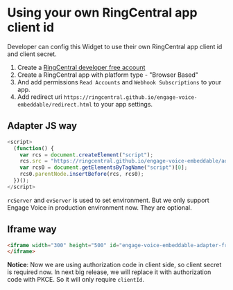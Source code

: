 # Using your own RingCentral app client id

Developer can config this Widget to use their own RingCentral app client id and client secret.

1. Create a [RingCentral developer free account](https://developer.ringcentral.com)
2. Create a RingCentral app with platform type - "Browser Based"
3. And add permissions `Read Accounts` and `Webhook Subscriptions` to your app.
4. Add redirect uri `https://ringcentral.github.io/engage-voice-embeddable/redirect.html` to your app settings.

## Adapter JS way

```js
<script>
  (function() {
    var rcs = document.createElement("script");
    rcs.src = "https://ringcentral.github.io/engage-voice-embeddable/adapter.js?clientId=ringcentral_client_id&clientSecret=ringcentral_client_secret&rcServer=https://platform.ringcentral.com&evServer=https://engage.ringcentral.com";
    var rcs0 = document.getElementsByTagName("script")[0];
    rcs0.parentNode.insertBefore(rcs, rcs0);
  })();
</script>
```

`rcServer` and `evServer` is used to set environment. But we only support Engage Voice in production environment now. They are optional.

## Iframe way

```html
<iframe width="300" height="500" id="engage-voice-embeddable-adapter-frame" allow="microphone" src="https://ringcentral.github.io/engage-voice-embeddable/app.html?clientId=ringcentral_client_id&clientSecret=ringcentral_client_secret&rcServer=https://platform.ringcentral.com&evServer=https://engage.ringcentral.com">
</iframe>
```

**Notice**: Now we are using authorization code in client side, so client secret is required now. In next big release, we will replace it with authorization code with PKCE. So it will only require `clientId`.
